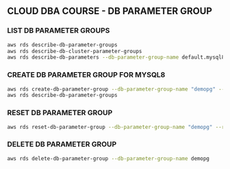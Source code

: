 ## CLOUD DBA COURSE - DB PARAMETER GROUP


### LIST DB PARAMETER GROUPS
```sh
aws rds describe-db-parameter-groups
aws rds describe-db-cluster-parameter-groups
aws rds describe-db-parameters --db-parameter-group-name default.mysql8.0
```

### CREATE DB PARAMETER GROUP FOR MYSQL8
```sh
aws rds create-db-parameter-group --db-parameter-group-name "demopg" --db-parameter-group-family "mysql8.0" --description "Demo PG"
aws rds describe-db-parameter-groups
```


### RESET DB PARAMETER GROUP
```sh
aws rds reset-db-parameter-group --db-parameter-group-name "demopg" --reset-all-parameters
```


### DELETE DB PARAMETER GROUP
```sh
aws rds delete-db-parameter-group --db-parameter-group-name demopg
```

